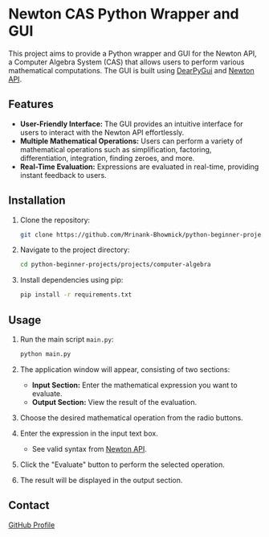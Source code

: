 # Newton CAS Python Wrapper and GUI

This project aims to provide a Python wrapper and GUI for the Newton API, a Computer Algebra
System (CAS) that allows users to perform various mathematical computations. The GUI is built using
[DearPyGui](https://github.com/hoffstadt/DearPyGui) and
[Newton API](https://github.com/aunyks/newton-api).

## Features

- **User-Friendly Interface:** The GUI provides an intuitive interface for users to interact with the Newton API
  effortlessly.
- **Multiple Mathematical Operations:** Users can perform a variety of mathematical operations such as simplification,
  factoring, differentiation, integration, finding zeroes, and more.
- **Real-Time Evaluation:** Expressions are evaluated in real-time, providing instant feedback to users.

## Installation

1. Clone the repository:

    ```bash
    git clone https://github.com/Mrinank-Bhowmick/python-beginner-projects.git
    ```

2. Navigate to the project directory:

    ```bash
    cd python-beginner-projects/projects/computer-algebra
    ```

3. Install dependencies using pip:

    ```bash
    pip install -r requirements.txt
    ```

## Usage

1. Run the main script `main.py`:

    ```bash
    python main.py
    ```

2. The application window will appear, consisting of two sections:
    - **Input Section:** Enter the mathematical expression you want to evaluate.
    - **Output Section:** View the result of the evaluation.

3. Choose the desired mathematical operation from the radio buttons.
4. Enter the expression in the input text box.
    - See valid syntax from [Newton API](https://github.com/aunyks/newton-api).
5. Click the "Evaluate" button to perform the selected operation.
6. The result will be displayed in the output section.

## Contact

[GitHub Profile](https://github.com/ca20110820)

